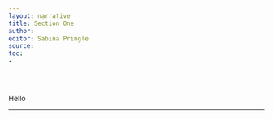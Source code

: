 ```yaml
---
layout: narrative
title: Section One
author:
editor: Sabina Pringle
source:
toc:
-


---
```


Hello

---

